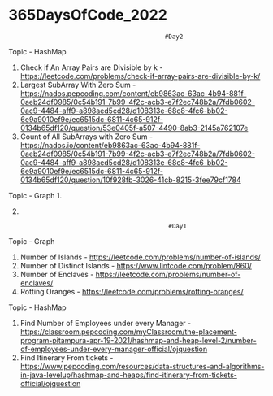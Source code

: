 # 365DaysOfCode_2022

                                               #Day2
Topic - HashMap
1. Check if An Array Pairs are Divisible by k  -  https://leetcode.com/problems/check-if-array-pairs-are-divisible-by-k/
2. Largest SubArray With Zero Sum  -  https://nados.pepcoding.com/content/eb9863ac-63ac-4b94-881f-0aeb24df0985/0c54b191-7b99-4f2c-acb3-e7f2ec748b2a/7fdb0602-0ac9-4484-aff9-a898aed5cd28/d108313e-68c8-4fc6-bb02-6e9a9010ef9e/ec6515dc-6811-4c65-912f-0134b65df120/question/53e0405f-a507-4490-8ab3-2145a762107e
3. Count of All SubArrays with Zero Sum  -  https://nados.io/content/eb9863ac-63ac-4b94-881f-0aeb24df0985/0c54b191-7b99-4f2c-acb3-e7f2ec748b2a/7fdb0602-0ac9-4484-aff9-a898aed5cd28/d108313e-68c8-4fc6-bb02-6e9a9010ef9e/ec6515dc-6811-4c65-912f-0134b65df120/question/10f928fb-3026-41cb-8215-3fee79cf1784

Topic - Graph
1.

2.



                                                #Day1
Topic - Graph 
1. Number of Islands  -  https://leetcode.com/problems/number-of-islands/
2. Number of Distinct Islands  -  https://www.lintcode.com/problem/860/
3. Number of Enclaves  -  https://leetcode.com/problems/number-of-enclaves/
4. Rotting Oranges  -  https://leetcode.com/problems/rotting-oranges/

Topic - HashMap
1. Find Number of Employees under every Manager  -  https://classroom.pepcoding.com/myClassroom/the-placement-program-pitampura-apr-19-2021/hashmap-and-heap-level-2/number-of-employees-under-every-manager-official/ojquestion
2. Find Itinerary From tickets  -  https://www.pepcoding.com/resources/data-structures-and-algorithms-in-java-levelup/hashmap-and-heaps/find-itinerary-from-tickets-official/ojquestion 
